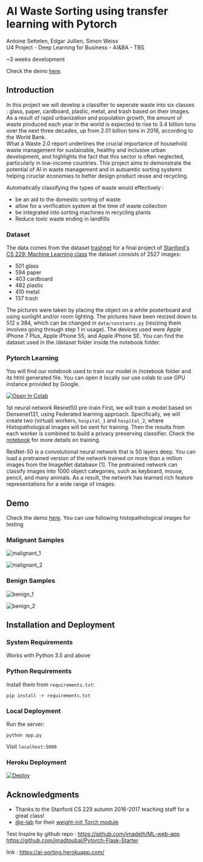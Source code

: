 # AI Waste Sorting using transfer learning with Pytorch
Antoine Settelen, Edgar Jullien, Simon Weiss   
U4 Project - Deep Learning for Business - AI&BA - TBS

~3 weeks development  


Check the demo [here](https://ml-app-pytorch.herokuapp.com/).



## Introduction

In this project we will develop a classifier to seperate waste into six classes : glass, paper, cardboard, plastic, metal, and trash based on their images.   
As a result of rapid urbanization and population growth, the amount of waste produced each year in the world is expected to rise to 3.4 billion tons over the next three decades, up from 2.01 billion tons in 2016, according to the World Bank.   
What a Waste 2.0 report underlines the crucial importance of household waste management for sustainable, healthy and inclusive urban development, and highlights the fact that this sector is often neglected, particularly in low-income countries.
This project aims to demonstrate the potential of AI in waste management and in autoamtic sorting systems helping ciruclar economies to better design product reuse and recycling.  


Automatically classifying the types of waste would effectively : 
- be an aid to the domestic sorting of waste
- allow for a verification system at the time of waste collection
- be integrated into sorting machines in recycling plants 
- Reduce toxic waste ending in landfills

### Dataset

The data comes from the dataset [trashnet](https://github.com/garythung/trashnet) for a final project of [Stanford's CS 229: Machine Learning class](http://cs229.stanford.edu)
the dataset consists of 2527 images:
- 501 glass
- 594 paper
- 403 cardboard
- 482 plastic
- 410 metal
- 137 trash

The pictures were taken by placing the object on a white posterboard and using sunlight and/or room lighting. The pictures have been resized down to 512 x 384, which can be changed in `data/constants.py` (resizing them involves going through step 1 in usage). The devices used were Apple iPhone 7 Plus, Apple iPhone 5S, and Apple iPhone SE.
You can find the dataset used in the /dataset folder inside the notebook folder. 

### Pytorch Learning
You will find our notebook used to train our model in /notebook folder and its html generated file. You can open it locally our use colab to use GPU instance provided by Google. 

[![Open In Colab](https://colab.research.google.com/assets/colab-badge.svg)](https://colab.research.google.com/drive/1-rC0ingheeVI6kjBm8YBEk9q2NPm3nB6#scrollTo=P1b-eEtXq6cT)



1st neural network
Resnet50 pre-train
First, we will train a model based on Densenet121, using Federated learning approach. Specifically, we will create two (virtual) workers, `hospital_1` and `hospital_2`, where Histopathological images will be sent for training. Then the results from each worker is combined to build a privacy preserving classifier. Check the [notebook](https://github.com/avinassh/breast-cancer-prediction/blob/master/Detecting_Breast_Cancer_With_Federated_Learning.ipynb) for more details on training.

ResNet-50 is a convolutional neural network that is 50 layers deep. You can load a pretrained version of the network trained on more than a million images from the ImageNet database [1]. The pretrained network can classify images into 1000 object categories, such as keyboard, mouse, pencil, and many animals. As a result, the network has learned rich feature representations for a wide range of images.
## Demo

Check the demo [here](https://pytorch-cancer-prediction.herokuapp.com/). You can use following histopathological images for testing

### Malignant Samples

![malignant_1](https://user-images.githubusercontent.com/640792/63314664-09142700-c326-11e9-90fc-ae358c59b045.jpg)

![malignant_2](https://user-images.githubusercontent.com/640792/63314665-09142700-c326-11e9-9075-607a5d900bd1.jpg)



### Benign Samples

![benign_1](https://user-images.githubusercontent.com/640792/63314649-01ed1900-c326-11e9-8db5-6f6ac8f01f8b.jpg)

![benign_2](https://user-images.githubusercontent.com/640792/63314650-01ed1900-c326-11e9-8a23-1139c38de5e6.jpg)



## Installation and Deployment


### System Requirements


Works with Python 3.5 and above


### Python Requirements

Install them from `requirements.txt`:

    pip install -r requirements.txt


### Local Deployment

Run the server:

    python app.py


Visit `localhost:5000`

### Heroku Deployment

[![Deploy](https://www.herokucdn.com/deploy/button.svg)](https://heroku.com/deploy?template=https://github.com/avinassh/breast-cancer-prediction)



## Acknowledgments
- Thanks to the Stanford CS 229 autumn 2016-2017 teaching staff for a great class!
- [@e-lab](http://github.com/e-lab) for their [weight-init Torch module](http://github.com/e-lab/torch-toolbox/blob/master/Weight-init/weight-init.lua)

Test
Inspire by github repo : 
https://github.com/imadelh/ML-web-app
https://github.com/imadtoubal/Pytorch-Flask-Starter

link : https://ai-sorting.herokuapp.com/
